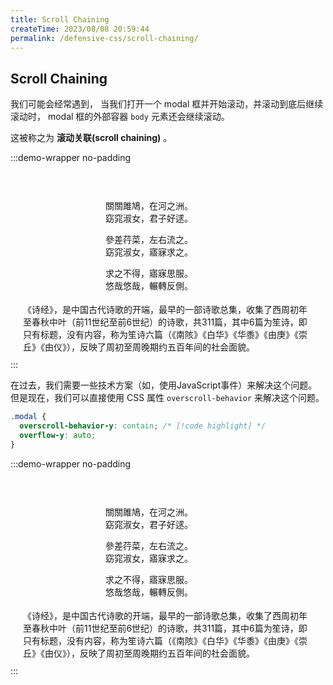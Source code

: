 ```yaml
---
title: Scroll Chaining
createTime: 2023/08/08 20:59:44
permalink: /defensive-css/scroll-chaining/
---
```


## Scroll Chaining

我们可能会经常遇到， 当我们打开一个 modal 框并开始滚动，并滚动到底后继续滚动时，
modal 框的外部容器 `body` 元素还会继续滚动。

这被称之为 **滚动关联(scroll chaining)** 。

<style>
.body-scroll-110 {
  overflow-y: scroll;
  height: 260px;
  background: var(--vp-c-bg);
  padding: 20px;
}
.body-scroll-110 .modal {
  overflow-y: scroll;
  height: 150px;
  width: 200px;
  border-radius: 5px;
  margin: 0 auto 20px;
  padding: 10px;
  border: solid 1px var(--vp-c-divider);
  background-color: var(--vp-c-bg-alt);
}
.body-scroll-110 .modal.overscroll {
  overscroll-behavior-y: contain;
}
</style>

:::demo-wrapper no-padding

<div class="body-scroll-110">
  <div class="modal">
    <p>關關雎鳩，在河之洲。<br/>窈窕淑女，君子好逑。</p>
    <p>參差荇菜，左右流之。<br/>窈窕淑女，寤寐求之。</p>
    <p>求之不得，寤寐思服。<br/>悠哉悠哉，輾轉反側。</p>
    <p>參差荇菜，左右采之。<br/>窈窕淑女，琴瑟友之。</p>
    <p>參差荇菜，左右芼之。<br/>窈窕淑女，鍾鼓樂之。</p>
  </div>
  <p>《诗经》，是中国古代诗歌的开端，最早的一部诗歌总集，收集了西周初年至春秋中叶（前11世纪至前6世纪）的诗歌，共311篇，其中6篇为笙诗，即只有标题，没有内容，称为笙诗六篇（《南陔》《白华》《华黍》《由庚》《崇丘》《由仪》），反映了周初至周晚期约五百年间的社会面貌。</p>
</div>
:::

在过去，我们需要一些技术方案（如，使用JavaScript事件）来解决这个问题。
但是现在，我们可以直接使用 CSS 属性 `overscroll-behavior` 来解决这个问题。

```css
.modal {
  overscroll-behavior-y: contain; /* [!code highlight] */
  overflow-y: auto;
}
```

:::demo-wrapper no-padding

<div class="body-scroll-110">
  <div class="modal overscroll">
    <p>關關雎鳩，在河之洲。<br/>窈窕淑女，君子好逑。</p>
    <p>參差荇菜，左右流之。<br/>窈窕淑女，寤寐求之。</p>
    <p>求之不得，寤寐思服。<br/>悠哉悠哉，輾轉反側。</p>
    <p>參差荇菜，左右采之。<br/>窈窕淑女，琴瑟友之。</p>
    <p>參差荇菜，左右芼之。<br/>窈窕淑女，鍾鼓樂之。</p>
  </div>
  <p>《诗经》，是中国古代诗歌的开端，最早的一部诗歌总集，收集了西周初年至春秋中叶（前11世纪至前6世纪）的诗歌，共311篇，其中6篇为笙诗，即只有标题，没有内容，称为笙诗六篇（《南陔》《白华》《华黍》《由庚》《崇丘》《由仪》），反映了周初至周晚期约五百年间的社会面貌。</p>
</div>
:::
